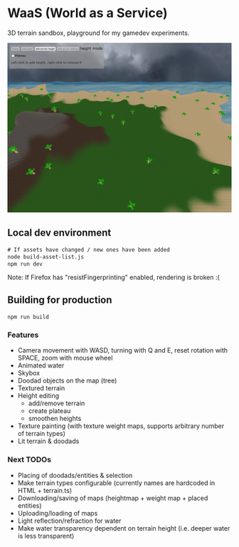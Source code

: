# WaaS (World as a Service)

3D terrain sandbox, playground for my gamedev experiments.

![Example image](waas.png)

## Local dev environment

```
# If assets have changed / new ones have been added
node build-asset-list.js
npm run dev
```

Note: If Firefox has "resistFingerprinting" enabled, rendering is broken :(

## Building for production

```
npm run build
```

### Features

- Camera movement with WASD, turning with Q and E, reset rotation with SPACE, zoom with mouse wheel
- Animated water
- Skybox
- Doodad objects on the map (tree)
- Textured terrain
- Height editing
  - add/remove terrain
  - create plateau
  - smoothen heights
- Texture painting (with texture weight maps, supports arbitrary number of terrain types)
- Lit terrain & doodads

### Next TODOs

- Placing of doodads/entities & selection
- Make terrain types configurable (currently names are hardcoded in HTML + terrain.ts)
- Downloading/saving of maps (heightmap + weight map + placed entities)
- Uploading/loading of maps
- Light reflection/refraction for water
- Make water transparency dependent on terrain height (i.e. deeper water is less transparent)